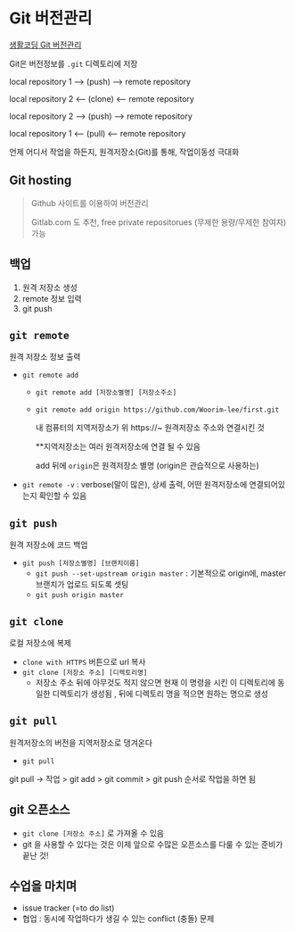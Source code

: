 # Git 버전관리

[생활코딩 Git 버전관리](https://opentutorials.org/course/3841)



Git은 버전정보를 `.git` 디렉토리에 저장



local repository 1 --> (push) --> remote repository

local repository 2 <-- (clone) <-- remote repository

local repository 2 --> (push) --> remote repository

local repository 1 <-- (pull) <-- remote repository

언제 어디서 작업을 하든지, 원격저장소(Git)를 통해, 작업이동성 극대화



##  Git hosting

> Github 사이트를 이용하여 버전관리
>
> Gitlab.com 도 추천, free private repositorues (무제한 용량/무제한 참여자) 가능



## 백업

1. 원격 저장소 생성
2. remote 정보 입력
3. git push 



## `git remote`

원격 저장소 정보 출력

* `git remote add` 
  
  * `git remote add [저장소별명] [저장소주소]`
  
  * `git remote add origin https://github.com/Woorim-lee/first.git`
  
    내 컴퓨터의 지역저장소가 위 https://~ 원격저장소 주소와 연결시킨 것
  
    **지역저장소는 여러 원격저장소에 연결 될 수 있음
  
    add 뒤에 `origin`은 원격저장소 별명 (origin은 관습적으로 사용하는)
* `git remote -v` : verbose(말이 많은), 상세 출력, 어떤 원격저장소에 연결되어있는지 확인할 수 있음



## `git push`

원격 저장소에 코드 백업

* `git push [저장소별명] [브랜치이름]`
  * `git push --set-upstream origin master` : 기본적으로 origin에, master 브랜치가 업로드 되도록 셋팅
  * `git push origin master`



## `git clone`

로컬 저장소에 복제

* `clone with HTTPS` 버튼으로 url 복사
* `git clone [저장소 주소] [디렉토리명]` 
  * 저장소 주소 뒤에 아무것도 적지 않으면 현재 이 명령을 시킨 이 디렉토리에 동일한 디렉토리가 생성됨 , 뒤에 디렉토리 명을 적으면 원하는 명으로 생성



## `git pull`

원격저장소의 버전을 지역저장소로 댕겨온다

* `git pull`

git pull -> 작업 > git add > git commit > git push 순서로 작업을 하면 됨 



## git 오픈소스

* `git clone [저장소 주소]` 로 가져올 수 있음
* git 을 사용할 수 있다는 것은 이제 앞으로 수많은 오픈소스를 다룰 수 있는 준비가 끝난 것!



## 수업을 마치며

* issue tracker (=to do list)
* 협업 : 동시에 작업하다가 생길 수 있는 conflict (충돌) 문제




